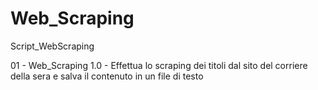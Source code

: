 # Web_Scraping
Script_WebScraping

01 - Web_Scraping 1.0 - Effettua lo scraping dei titoli dal sito del corriere della sera e salva il contenuto in un file di testo
